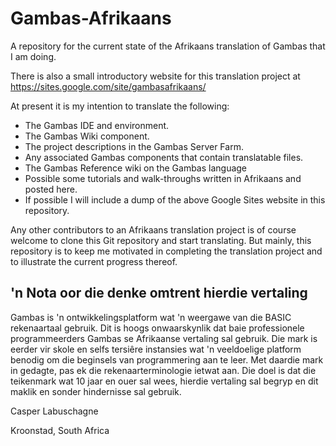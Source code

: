 
# Gambas-Afrikaans

A repository for the current state of the Afrikaans translation of Gambas that I am doing.

There is also a small introductory website for this translation project at https://sites.google.com/site/gambasafrikaans/

At present it is my intention to translate the following:

* The Gambas IDE and environment.
* The Gambas Wiki component.
* The project descriptions in the Gambas Server Farm. 
* Any associated Gambas components that contain translatable files.
* The Gambas Reference wiki on the Gambas language
* Possible some tutorials and walk-throughs written in Afrikaans and posted here.
* If possible I will include a dump of the above Google Sites website in this repository.

Any other contributors to an Afrikaans translation project is of course welcome to clone this Git repository and start translating.  But mainly, this repository is to keep me motivated in completing the translation project and to illustrate the current progress thereof.

'n Nota oor die denke omtrent hierdie vertaling
-----------------------------------------------

Gambas is 'n ontwikkelingsplatform wat 'n weergawe van die BASIC rekenaartaal gebruik.  Dit is hoogs onwaarskynlik dat baie professionele programmeerders Gambas se Afrikaanse vertaling sal gebruik.  Die mark is eerder vir skole en selfs tersiêre instansies wat 'n veeldoelige platform benodig om die beginsels van programmering aan te leer.  Met daardie mark in gedagte, pas ek die rekenaarterminologie ietwat aan. Die doel is dat die teikenmark wat 10 jaar en ouer sal wees, hierdie vertaling sal begryp en dit maklik en sonder hindernisse sal gebruik.

Casper Labuschagne

Kroonstad, South Africa

